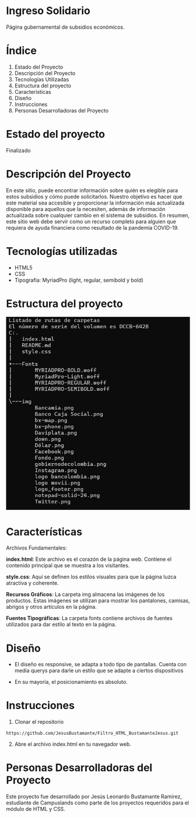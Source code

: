 # Ingreso Solidario

Página gubernamental de subsidios económicos.

# Índice

1. Estado del Proyecto
2. Descripción del Proyecto
3. Tecnologías Utilizadas
4. Estructura del proyecto
5. Características
6. Diseño
7. Instrucciones
5. Personas Desarrolladoras del Proyecto

# Estado del proyecto

Finalizado

# Descripción del Proyecto

En este sitio, puede encontrar información sobre quién es elegible para estos subsidios y cómo puede solicitarlos. Nuestro objetivo es hacer que este material sea accesible y proporcionar la información más actualizada disponible para aquellos que la necesiten, además de información actualizada sobre cualquier cambio en el sistema de subsidios. En resumen, este sitio web debe servir como un recurso completo para alguien que requiera de ayuda financiera como resultado de la pandemia COVID-19.


# Tecnologías utilizadas

* HTML5
* CSS
* Tipografía: MyriadPro (light, regular, semibold y bold)

# Estructura del proyecto

![alt text](image.png)

# Características

Archivos Fundamentales:

**index.html**: Este archivo es el corazón de la página web. Contiene el contenido principal que se muestra a los visitantes.

**style.css**: Aquí se definen los estilos visuales para que la página luzca atractiva y coherente.

**Recursos Gráficos**: La carpeta img almacena las imágenes de los productos. Estas imágenes se utilizan para mostrar los pantalones, camisas, abrigos y otros artículos en la página.

**Fuentes Tipográficas**: La carpeta fonts contiene archivos de fuentes utilizados para dar estilo al texto en la página.

# Diseño

* El diseño es responsive, se adapta a todo tipo de pantallas. Cuenta con media querys para darle un estilo que se adapte a ciertos dispositivos

* En su mayoría, el posicionamiento es absoluto.

# Instrucciones

1. Clonar el repositorio
~~~
https://github.com/JesusBustamante/Filtro_HTML_BustamanteJesus.git
~~~

2. Abre el archivo index.html en tu navegador web.


# Personas Desarrolladoras del Proyecto

Este proyecto fue desarrollado por Jesús Leonardo Bustamante Ramírez, estudiante de Campuslands como parte de los proyectos requeridos para el módulo de HTML y CSS.
